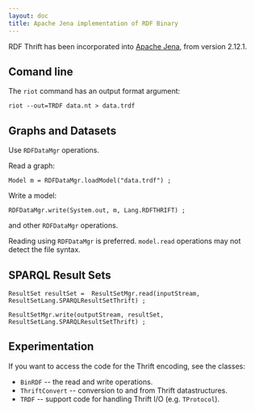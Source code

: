 ```yaml
---
layout: doc
title: Apache Jena implementation of RDF Binary
---
```


RDF Thrift has been incorporated into [Apache Jena](http://jena.apache.org/), from version 2.12.1.

## Comand line 

The `riot` command has an output format argument:

    riot --out=TRDF data.nt > data.trdf

## Graphs and Datasets  

Use `RDFDataMgr` operations.

Read a graph:

    Model m = RDFDataMgr.loadModel("data.trdf") ;

Write a model:

    RDFDataMgr.write(System.out, m, Lang.RDFTHRIFT) ;
    
and other `RDFDataMgr` operations. 

Reading using `RDFDataMgr` is preferred.  `model.read` operations may not detect
the file syntax.

## SPARQL Result Sets

    ResultSet resultSet =  ResultSetMgr.read(inputStream, ResultSetLang.SPARQLResultSetThrift) ;

    ResultSetMgr.write(outputStream, resultSet,  ResultSetLang.SPARQLResultSetThrift) ;

## Experimentation

If you want to access the code for the Thrift encoding, see the classes: 

* `BinRDF` -- the read and write operations.
* `ThriftConvert` -- conversion to and from Thrift datastructures.
* `TRDF` -- support code for handling Thrift I/O (e.g. `TProtocol`).
